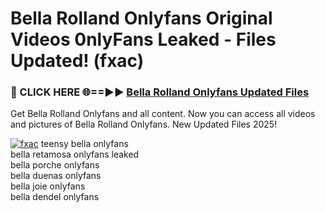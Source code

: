 # Bella Rolland Onlyfans Original Videos 0nlyFans Leaked - Files Updated! (fxac)

<h3>🔴 CLICK HERE 🌐==►► <a href="https://best4dudes.click/HH4t6V" rel="nofollow">Bella Rolland Onlyfans Updated Files</a></h3>

Get Bella Rolland Onlyfans and all content. Now you can access all videos and pictures of Bella Rolland Onlyfans. New Updated Files 2025!

[![fxac](https://github.com/user-attachments/assets/8c521d6e-e6e3-4a75-9320-d58ab9d79d5b)](https://best4dudes.click/HH4t6V)
teensy bella onlyfans<br>
bella retamosa onlyfans leaked<br>
bella porche onlyfans<br>
bella duenas onlyfans<br>
bella joie onlyfans<br>
bella dendel onlyfans